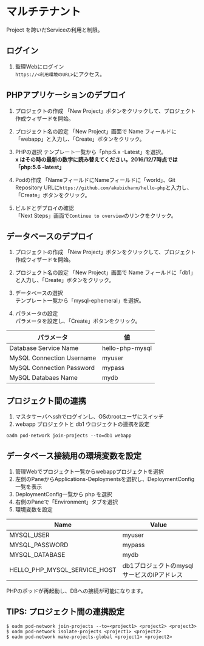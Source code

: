 # マルチテナント

Project を跨いだServiceの利用と制限。

## ログイン
1. 監理Webにログイン  
`https://<利用環境のURL>`にアクセス。

## PHPアプリケーションのデプロイ
1. プロジェクトの作成
「New Project」ボタンをクリックして、プロジェクト作成ウィザードを開始。

2. プロジェクト名の設定
「New Project」画面で Name フィールドに「webapp」と入力し、「Create」ボタンをクリック。

3. PHPの選択
テンプレート一覧から「php:5.x -Latest」を選択。    
**x はその時の最新の数字に読み替えてください。2016/12/7時点では「php:5.6 -latest」**

4. Podの作成
「NameフィールドにNameフィールドに「world」、Git Repository URLに`https://github.com/akubicharm/hello-php`と入力し、「Create」ボタンをクリック。

5. ビルドとデプロイの確認  
「Next Steps」画面で`Continue to overview`のリンクをクリック。

## データベースのデプロイ
1. プロジェクトの作成
「New Project」ボタンをクリックして、プロジェクト作成ウィザードを開始。

2. プロジェクト名の設定
「New Project」画面で Name フィールドに「db1」と入力し、「Create」ボタンをクリック。

3. データベースの選択  
テンプレート一覧から「mysql-ephemeral」を選択。

4. パラメータの設定  
パラメータを設定し、「Create」ボタンをクリック。

|パラメータ|値|
|---|---|
|Database Service Name|hello-php-mysql|
|MySQL Connection Username|myuser|
|MySQL Connection Password|mypass|
|MySQL Databaes Name|mydb|

## プロジェクト間の連携
1. マスタサーバヘsshでログインし、OSのrootユーザにスイッチ
2. webapp プロジェクトと db1 ウロジェクトの連携を設定
```
oadm pod-network join-projects --to=db1 webapp
```

## データベース接続用の環境変数を設定
1. 管理Webでプロジェクト一覧からwebappプロジェクトを選択
2. 左側のPaneからApplications-Deploymentsを選択し、DeploymentConfig一覧を表示
3. DeploymentConfig一覧から php を選択
4. 右側のPaneで「Environment」タブを選択
5. 環境変数を設定

|Name|Value|
|---|---|
|MYSQL_USER|myuser|
|MYSQL_PASSWORD|mypass|
|MYSQL_DATABASE|mydb|
|HELLO_PHP_MYSQL_SERVICE_HOST|db1プロジェクトのmysqlサービスのIPアドレス|

PHPのポッドが再起動し、DBへの接続が可能になります。


## TIPS: プロジェクト間の連携設定
```
$ oadm pod-network join-projects --to=<project1> <project2> <project3>
$ oadm pod-network isolate-projects <project1> <project2>
$ oadm pod-network make-projects-global <project1> <project2>
```
